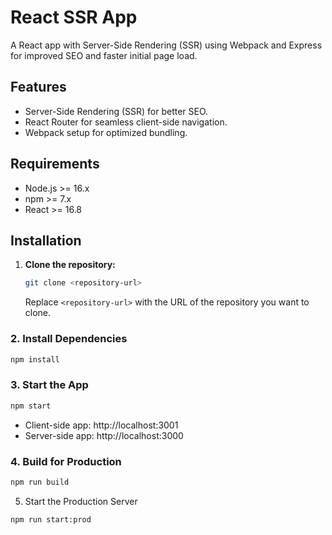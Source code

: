 # React SSR App

A React app with Server-Side Rendering (SSR) using Webpack and Express for improved SEO and faster initial page load.

## Features
- Server-Side Rendering (SSR) for better SEO.
- React Router for seamless client-side navigation.
- Webpack setup for optimized bundling.

## Requirements
- Node.js >= 16.x
- npm >= 7.x
- React >= 16.8

## Installation


1. **Clone the repository:**
    ```bash
    git clone <repository-url>
    ```
    
    Replace `<repository-url>` with the URL of the repository you want to clone.


### 2. Install Dependencies
```bash
npm install
```

### 3. Start the App
```bash
npm start
```

- Client-side app: http://localhost:3001
- Server-side app: http://localhost:3000

### 4. Build for Production
```bash
npm run build
```

5. Start the Production Server
```bash
npm run start:prod
```
